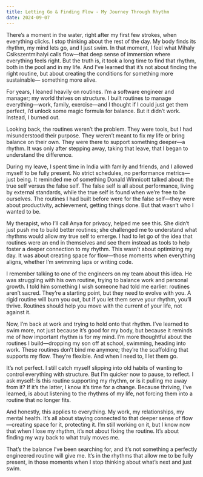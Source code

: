 ```yaml
---
title: Letting Go & Finding Flow - My Journey Through Rhythm
date: 2024-09-07
---
```


There’s a moment in the water, right after my first few strokes, when everything clicks. I stop thinking about the rest of the day. My body finds its rhythm, my mind lets go, and I just swim. In that moment, I feel what Mihaly Csikszentmihalyi calls flow—that deep sense of immersion where everything feels right. But the truth is, it took a long time to find that rhythm, both in the pool and in my life. And I’ve learned that it’s not about finding the right routine, but about creating the conditions for something more sustainable— something more alive.

For years, I leaned heavily on routines. I’m a software engineer and manager; my world thrives on structure. I built routines to manage everything—work, family, exercise—and I thought if I could just get them perfect, I’d unlock some magic formula for balance. But it didn’t work. Instead, I burned out.

Looking back, the routines weren’t the problem. They were tools, but I had misunderstood their purpose. They weren’t meant to fix my life or bring balance on their own. They were there to support something deeper—a rhythm. It was only after stepping away, taking that leave, that I began to understand the difference.

During my leave, I spent time in India with family and friends, and I allowed myself to be fully present. No strict schedules, no performance metrics—just being. It reminded me of something Donald Winnicott talked about: the true self versus the false self. The false self is all about performance, living by external standards, while the true self is found when we’re free to be ourselves. The routines I had built before were for the false self—they were about productivity, achievement, getting things done. But that wasn’t who I wanted to be.

My therapist, who I’ll call Anya for privacy, helped me see this. She didn’t just push me to build better routines; she challenged me to understand what rhythms would allow my true self to emerge. I had to let go of the idea that routines were an end in themselves and see them instead as tools to help foster a deeper connection to my rhythm. This wasn’t about optimizing my day. It was about creating space for flow—those moments when everything aligns, whether I’m swimming laps or writing code.

I remember talking to one of the engineers on my team about this idea. He was struggling with his own routine, trying to balance work and personal growth. I told him something I wish someone had told me earlier: routines aren’t sacred. They’re a starting point, but they need to evolve with you. A rigid routine will burn you out, but if you let them serve your rhythm, you’ll thrive. Routines should help you move with the current of your life, not against it.

Now, I’m back at work and trying to hold onto that rhythm. I’ve learned to swim more, not just because it’s good for my body, but because it reminds me of how important rhythm is for my mind. I’m more thoughtful about the routines I build—dropping my son off at school, swimming, heading into work. These routines don’t bind me anymore; they’re the scaffolding that supports my flow. They’re flexible. And when I need to, I let them go.

It’s not perfect. I still catch myself slipping into old habits of wanting to control everything with structure. But I’m quicker now to pause, to reflect. I ask myself: Is this routine supporting my rhythm, or is it pulling me away from it? If it’s the latter, I know it’s time for a change. Because thriving, I’ve learned, is about listening to the rhythms of my life, not forcing them into a routine that no longer fits.

And honestly, this applies to everything. My work, my relationships, my mental health. It’s all about staying connected to that deeper sense of flow—creating space for it, protecting it. I’m still working on it, but I know now that when I lose my rhythm, it’s not about fixing the routine. It’s about finding my way back to what truly moves me.

That’s the balance I’ve been searching for, and it’s not something a perfectly engineered routine will give me. It’s in the rhythms that allow me to be fully present, in those moments when I stop thinking about what’s next and just swim.